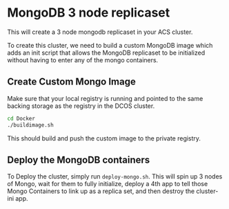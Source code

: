 # MongoDB 3 node replicaset

This will create a 3 node mongodb replicaset in your ACS cluster.

To create this cluster, we need to build a custom MongoDB image which adds an init script that allows the MongoDB replicaset to be initialized without having to enter any of the mongo containers.

## Create Custom Mongo Image

Make sure that your local registry is running and pointed to the same backing storage as the registry in the DCOS cluster.

``` bash
cd Docker
./buildimage.sh
```

This should build and push the custom image to the private registry.

## Deploy the MongoDB containers

To Deploy the cluster, simply run `deploy-mongo.sh`.  This will spin up 3 nodes of Mongo, wait for them to fully initialize, deploy a 4th app to tell those Mongo Containers to link up as a replica set, and then destroy the cluster-ini app.
